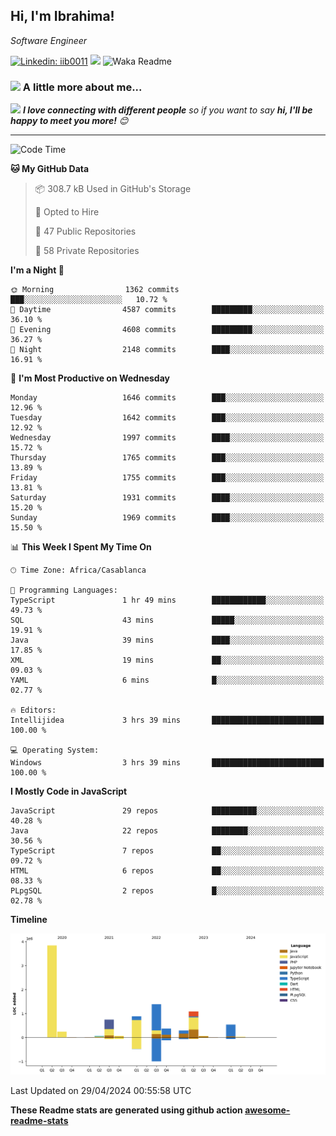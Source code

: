 <h2>Hi, I'm Ibrahima! </h2>
<p><em>Software Engineer 
</em></p>


[![Linkedin: iib0011](https://img.shields.io/badge/-iib0011-blue?style=flat-square&logo=Linkedin&logoColor=white&link=https://www.linkedin.com/in/iib0011/)](https://www.linkedin.com/in/iib0011/)
![](https://visitor-badge.glitch.me/badge?page_id=iib0011)
![Waka Readme](https://github.com/iib0011/iib0011/workflows/Waka%20Readme/badge.svg)


### <img src="https://media.giphy.com/media/VgCDAzcKvsR6OM0uWg/giphy.gif" width="50"> A little more about me...  


<img src="https://media.giphy.com/media/LnQjpWaON8nhr21vNW/giphy.gif" width="60"> <em><b>I love connecting with different people</b> so if you want to say <b>hi, I'll be happy to meet you more!</b> 😊</em>

---
<!--START_SECTION:waka-->
![Code Time](http://img.shields.io/badge/Code%20Time-3%2C282%20hrs%203%20mins-blue)

**🐱 My GitHub Data** 

> 📦 308.7 kB Used in GitHub's Storage 
 > 
> 💼 Opted to Hire
 > 
> 📜 47 Public Repositories 
 > 
> 🔑 58 Private Repositories 
 > 
**I'm a Night 🦉** 

```text
🌞 Morning                1362 commits        ███░░░░░░░░░░░░░░░░░░░░░░   10.72 % 
🌆 Daytime                4587 commits        █████████░░░░░░░░░░░░░░░░   36.10 % 
🌃 Evening                4608 commits        █████████░░░░░░░░░░░░░░░░   36.27 % 
🌙 Night                  2148 commits        ████░░░░░░░░░░░░░░░░░░░░░   16.91 % 
```
📅 **I'm Most Productive on Wednesday** 

```text
Monday                   1646 commits        ███░░░░░░░░░░░░░░░░░░░░░░   12.96 % 
Tuesday                  1642 commits        ███░░░░░░░░░░░░░░░░░░░░░░   12.92 % 
Wednesday                1997 commits        ████░░░░░░░░░░░░░░░░░░░░░   15.72 % 
Thursday                 1765 commits        ███░░░░░░░░░░░░░░░░░░░░░░   13.89 % 
Friday                   1755 commits        ███░░░░░░░░░░░░░░░░░░░░░░   13.81 % 
Saturday                 1931 commits        ████░░░░░░░░░░░░░░░░░░░░░   15.20 % 
Sunday                   1969 commits        ████░░░░░░░░░░░░░░░░░░░░░   15.50 % 
```


📊 **This Week I Spent My Time On** 

```text
🕑︎ Time Zone: Africa/Casablanca

💬 Programming Languages: 
TypeScript               1 hr 49 mins        ████████████░░░░░░░░░░░░░   49.73 % 
SQL                      43 mins             █████░░░░░░░░░░░░░░░░░░░░   19.91 % 
Java                     39 mins             ████░░░░░░░░░░░░░░░░░░░░░   17.85 % 
XML                      19 mins             ██░░░░░░░░░░░░░░░░░░░░░░░   09.03 % 
YAML                     6 mins              █░░░░░░░░░░░░░░░░░░░░░░░░   02.77 % 

🔥 Editors: 
Intellijidea             3 hrs 39 mins       █████████████████████████   100.00 % 

💻 Operating System: 
Windows                  3 hrs 39 mins       █████████████████████████   100.00 % 
```

**I Mostly Code in JavaScript** 

```text
JavaScript               29 repos            ██████████░░░░░░░░░░░░░░░   40.28 % 
Java                     22 repos            ████████░░░░░░░░░░░░░░░░░   30.56 % 
TypeScript               7 repos             ██░░░░░░░░░░░░░░░░░░░░░░░   09.72 % 
HTML                     6 repos             ██░░░░░░░░░░░░░░░░░░░░░░░   08.33 % 
PLpgSQL                  2 repos             █░░░░░░░░░░░░░░░░░░░░░░░░   02.78 % 
```



**Timeline**

![Lines of Code chart](https://raw.githubusercontent.com/iib0011/iib0011/master/assets/bar_graph.png)


 Last Updated on 29/04/2024 00:55:58 UTC
<!--END_SECTION:waka-->

**These Readme stats are generated using github action [awesome-readme-stats](https://github.com/iib0011/waka-readme-stats)**
